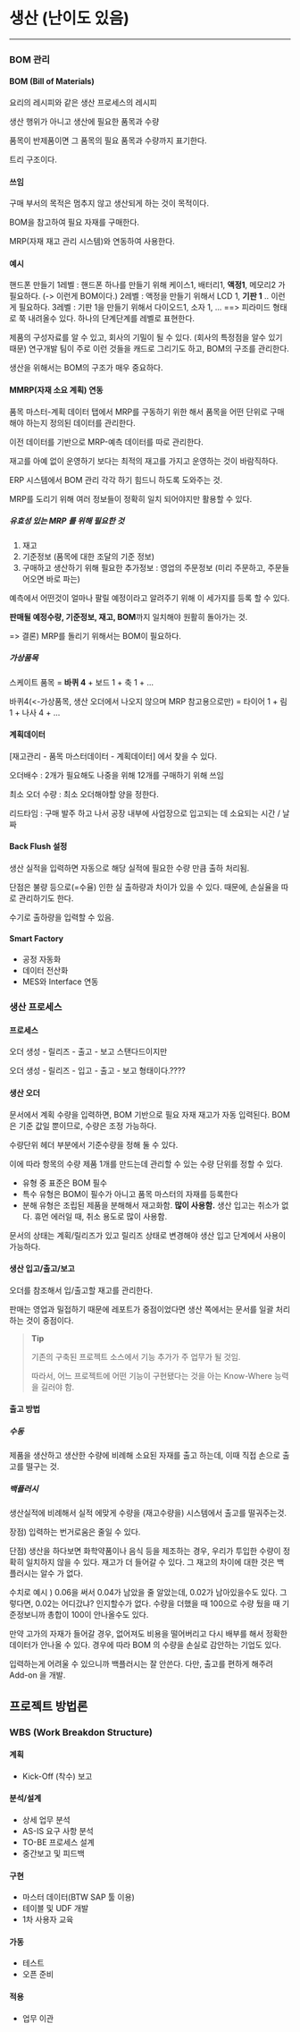 # 생산 (난이도 있음)

***

### BOM 관리

#### BOM (Bill of Materials)

요리의 레시피와 같은 생산 프로세스의 레시피

생산 행위가 아니고 생산에 필요한 품목과 수량

품목이 반제품이면 그 품목의 필요 품목과 수량까지 표기한다.

트리 구조이다.



####  쓰임

구매 부서의 목적은 멈추지 않고 생산되게 하는 것이 목적이다.

BOM을 참고하여 필요 자재를 구매한다.

MRP(자재 재고 관리 시스템)와 연동하여 사용한다.



#### 예시

핸드폰 만들기 
1레벨 : 핸드폰 하나를 만들기 위해 케이스1, 배터리1, **액정1**, 메모리2 가 필요하다. (-> 이런게 BOM이다.) 
2레벨 : 액정을 만들기 위해서 LCD 1, **기판 1** .. 이런게 필요하다. 
3레벨 : 기판 1을 만들기 위해서 다이오드1, 소자 1, ... 
==> 피라미드 형태로 쭉 내려올수 있다. 하나의 단계단계를 레벨로 표현한다. 

제품의 구성자료를 알 수 있고, 회사의 기밀이 될 수 있다. (회사의 특정점을 알수 있기 때문)
연구개발 팀이 주로 이런 것들을 캐드로 그리기도 하고, BOM의 구조를 관리한다. 

생산을 위해서는 BOM의 구조가 매우 중요하다. 



#### MMRP(자재 소요 계획) 연동

품목 마스터-계획 데이터 탭에서 MRP를 구동하기 위한 해서 품목을 어떤 단위로 구매해야 하는지 정의된 데이터를 관리한다.

이전 데이터를 기반으로 MRP-예측 데이터를 따로 관리한다.

재고를 아예 없이 운영하기 보다는 최적의 재고를 가지고 운영하는 것이 바람직하다.

ERP 시스템에서 BOM 관리 각각 하기 힘드니 하도록 도와주는 것. 

MRP를 도리기 위해 여러 정보들이 정확히 일치 되어야지만 활용할 수 있다. 



##### 유효성 있는 MRP 를 위해 필요한 것

1. 재고 
2. 기준정보 (품목에 대한 조달의 기준 정보)
3. 구매하고 생산하기 위해 필요한 추가정보 : 영업의 주문정보 (미리 주문하고, 주문들어오면 바로 파는)

예측에서 어떤것이 얼마나 팔릴 예정이라고 알려주기 위해 이 세가지를 등록 할 수 있다. 

**판매될 예정수량, 기준정보, 재고, BOM**까지 일치해야 원활히 돌아가는 것. 

=> 결론) MRP를 돌리기 위해서는 BOM이 필요하다.



##### 가상품목

스케이트 품목 = **바퀴 4** + 보드 1 + 축 1 + ...

바퀴4(<-가상품목, 생산 오더에서 나오지 않으며 MRP 참고용으로만) = 타이어 1 + 림 1 + 나사 4 + ...



#### 계획데이터

[재고관리 - 품목 마스터데이터 - 계획데이터] 에서 찾을 수 있다.

오더배수 : 2개가 필요해도 나중을 위해 12개를 구매하기 위해 쓰임

최소 오더 수량 : 최소 오더해야할 양을 정한다.

리드타임 : 구매 발주 하고 나서 공장 내부에 사업장으로 입고되는 데 소요되는 시간 / 날짜



#### Back Flush 설정

생산 실적을 입력하면 자동으로 해당 실적에 필요한 수량 만큼 출하 처리됨.

단점은 불량 등으로(=수율) 인한 실 출하량과 차이가 있을 수 있다. 때문에, 손실율을 따로 관리하기도 한다. 

수기로 출하량을 입력할 수 있음.



#### Smart Factory

- 공정 자동화
- 데이터 전산화
- MES와 Interface 연동



### 생산 프로세스

#### 프로세스

오더 생성 - 릴리즈 - 출고 - 보고 스탠다드이지만

오더 생성 - 릴리즈 - 입고 - 출고 - 보고 형태이다.????

#### 생산 오더

문서에서 계획 수량을 입력하면, BOM 기반으로 필요 자재 재고가 자동 입력된다. BOM은 기준 값일 뿐이므로, 수량은 조정 가능하다. 

수량단위 헤더 부분에서 기준수량을 정해 둘 수 있다. 

이에 따라 항목의 수량 제품 1개를 만드는데 관리할 수 있는 수량 단위를 정할 수 있다. 



- 유형 중 표준은 BOM 필수
- 특수 유형은 BOM이 필수가 아니고 품목 마스터의 자재를 등록한다
- 분해 유형은 조립된 제품을 분해해서 재고화함. **많이 사용함.**  생산 입고는 취소가 없다. 휴먼 에러일 때,  취소 용도로 많이 사용함.

문서의 상태는 계획/릴리즈가 있고 릴리즈 상태로 변경해야 생산 입고 단계에서 사용이 가능하다.



#### 생산 입고/출고/보고

오더를 참조해서 입/출고할 재고를 관리한다.

판매는 영업과 밀접하기 때문에 레포트가 중점이었다면 생산 쪽에서는 문서를 일괄 처리하는 것이 중점이다.

>**Tip**
>
>기존의 구축된 프로젝트 소스에서 기능 추가가 주 업무가 될 것임.
>
>따라서, 어느 프로젝트에 어떤 기능이 구현됐다는 것을 아는 Know-Where 능력을 길러야 함.



#### 출고 방법 

##### 수동 

제품을 생산하고 생산한 수량에 비례해 소요된 자재를 출고 하는데, 이때 직접 손으로 출고를 떨구는 것.

##### 백플러시 

생산실적에 비례해서 실적 에맞게 수량을 (재고수량을) 시스템에서 출고를 떨궈주는것.

장점) 입력하는 번거로움은 줄일 수 있다. 

단점) 생산을 하다보면 화학약품이나 음식 등을 제조하는 경우, 우리가 투입한 수량이 정확히 일치하지 않을 수 있다. 재고가 더 들어갈 수 있다. 그 재고의 차이에 대한 것은 백플러시는 알수 가 없다.

수치로 예시 ) 0.06을 써서 0.04가 남았을 줄 알았는데, 0.02가 남아있을수도 있다. 그렇다면, 0.02는 어디갔냐? 인지할수가 없다. 수량을 더했을 때 100으로 수량 뒀을 때 기준정보니까 총합이 100이 안나올수도 있다.

만약 고가의 자재가 들어갈 경우, 없어져도 비용을 떨어버리고 다시 배부를 해서 정확한 데이터가 안나올 수 있다. 경우에 따라 BOM 의 수량을 손실로 감안하는 기업도 있다. 

입력하는게 어려울 수 있으니까 백플러시는 잘 안쓴다. 다만, 출고를 편하게 해주려 Add-on 을 개발. 



## 프로젝트 방법론

### WBS (Work Breakdon Structure) 

#### 계획

- Kick-Off (착수) 보고

#### 분석/설계

- 상세 업무 분석
- AS-IS 요구 사항 분석
- TO-BE 프로세스 설계
- 중간보고 및 피드백

#### 구현

- 마스터 데이터(BTW SAP 툴 이용)
- 테이블 및 UDF 개발
- 1차 사용자 교육

#### 가동

- 테스트
- 오픈 준비

#### 적용

- 업무 이관

# 